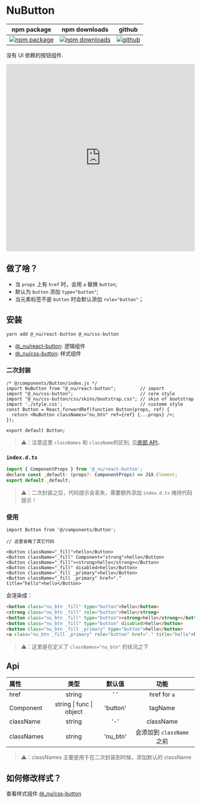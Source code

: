 # NuButton

| npm package                          | npm downloads                              | github                          |
| ------------------------------------ | ------------------------------------------ | ------------------------------- |
| [![npm package][npm-badge]][npm-url] | [![npm downloads][npm-downloads]][npm-url] | [![github][git-badge]][git-url] |

[npm-badge]: https://img.shields.io/npm/v/@_nu/react-button.svg
[npm-url]: https://www.npmjs.org/package/@_nu/react-button
[npm-downloads]: https://img.shields.io/npm/dw/@_nu/react-button
[git-url]: https://github.com/nu-system/react-button
[git-badge]: https://img.shields.io/github/stars/nu-system/react-button.svg?style=social

没有 UI 依赖的按钮组件.

<iframe src="https://codesandbox.io/embed/throbbing-leftpad-juijc?autoresize=1&fontsize=14&hidenavigation=1&module=%2Fsrc%2Fcomponents%2FButton.js" title="throbbing-leftpad-juijc" style="width:100%; height:500px; border:0; border-radius: 4px; overflow:hidden;" sandbox="allow-modals allow-forms allow-popups allow-scripts allow-same-origin"></iframe>

## 做了啥？

- 当 `props` 上有 `href` 时，会用 `a` 替换 `button`;
- 默认为 `button` 添加 `type="button"`;
- 当元素标签不是 `button` 时会默认添加 `role="button"`；

## 安装

```
yarn add @_nu/react-button @_nu/css-button
```

- [@\_nu/react-button](https://nu-system.github.io/react/button/): 逻辑组件
- [@\_nu/css-button](https://nu-system.github.io/css/button/): 样式组件

### 二次封装

```JSX
/* @/components/Button/index.js */
import NuButton from "@_nu/react-button";         // import
import "@_nu/css-button";                         // core style
import "@_nu/css-button/css/skins/bootstrap.css"; // skin of bootstrap
import './style.css';                             // custome style
const Button = React.forwardRef(function Button(props, ref) {
  return <NuButton classNames="nu_btn" ref={ref} {...props} />;
});

export default Button;
```

> ⚠️：注意这里 `classNames` 和 `className`的区别, 见[底部 API](#Api)。

### `index.d.ts`

```jsx
import { ComponentProps } from '@_nu/react-button';
declare const _default: (props?: ComponentProps) => JSX.Element;
export default _default;
```

> ⚠️：二次封装之后，代码提示会丢失，需要额外添加 `index.d.ts` 维持代码提示！

### 使用

```JSX
import Button from '@/components/Button';

// 这里省略了其它代码

<Button className="_fill">hello</Button>
<Button className="_fill" Component="strong">hello</Button>
<Button className="_fill"><strong>hello</strong></Button>
<Button className="_fill" disabled>hello</Button>
<Button className="_fill _primary">hello</Button>
<Button className="_fill _primary" href="." title="hello">hello</Button>
```

会渲染成：

```HTML
<button class="nu_btn _fill" type="button">hello</button>
<strong class="nu_btn _fill" role="button">hello</strong>
<button class="nu_btn _fill" type="button"><strong>hello</strong></button>
<button class="nu_btn _fill" type="button" disabled>hello</button>
<button class="nu_btn _fill _primary" type="button">hello</button>
<a class="nu_btn _fill _primary" role="button" href="." title="hello">hello</a>
```

> ⚠️：这里是在定义了 `classNames="nu_btn"` 的状况之下

## Api

| 属性       |               类型               |  默认值  |           功能            |
| :--------- | :------------------------------: | :------: | :-----------------------: |
| href       |              string              | '&nbsp;' |       href for `a`        |
| Component  | string &#124; func &#124; object | 'button' |          tagName          |
| className  |              string              |   '-'    |         className         |
| classNames |              string              | 'nu_btn' | 会添加到 `className` 之前 |

> ⚠️：classNames 主要是用于在二次封装到时候，添加默认的 className

## 如何修改样式？

查看样式组件 [@\_nu/css-button](https://nu-system.github.io/zh/css/button/)
